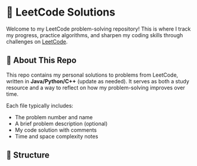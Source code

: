 # 📘 LeetCode Solutions

Welcome to my LeetCode problem-solving repository! This is where I track my progress, practice algorithms, and sharpen my coding skills through challenges on [LeetCode](https://leetcode.com/).

## 🚀 About This Repo

This repo contains my personal solutions to problems from LeetCode, written in **Java/Python/C++** (update as needed). It serves as both a study resource and a way to reflect on how my problem-solving improves over time.

Each file typically includes:
- The problem number and name
- A brief problem description (optional)
- My code solution with comments
- Time and space complexity notes

## 📂 Structure


